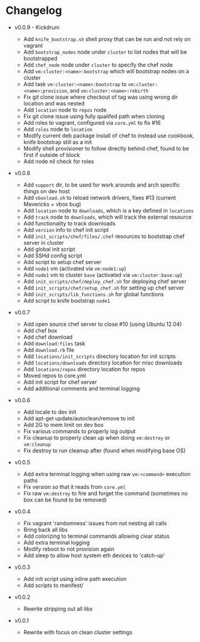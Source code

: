 # Changelog

* v0.0.9 - Kickdrum
  - Add `knife_bootstrap.sh` shell proxy that can be run and not rely on vagrant
  - Add `bootstrap_nodes` node under `cluster` to list nodes that will be bootstrapped
  - Add `chef_node` node under `cluster` to specify the chef node
  - Add `vm:cluster:<name>:bootstrap` which will bootstrap nodes on a cluster
  - Add task `vm:cluster:<name>:bootstrap` to `vm:cluster:<name>:provision`, and `vm:cluster:<name>:rebirth`
  - Fix git clone issue where checkout of tag was using wrong dir location and was nested
  - Add `location` node to `repos` node
  - Fix git clone issue using fully qualifed path when cloning
  - Add roles to vagrant, configured via `core.yml` to fix #16
  - Add `roles` node to `location`
  - Modify current deb package install of chef to instead use cookbook, knife bootstrap still as a init
  - Modify shell provisioner to follow directly behind chef, found to be first if outside of block
  - Add node nil check for roles

* v0.0.8
  - Add `support` dir, to be used for work arounds and arch specific things on dev host
  - Add `vboxload.sh` to reload network drivers, fixes #13 (current Mavericks + vbox bug)
  - Add `location` node to `downloads`, which is a key defined in `locations`
  - Add `track` node to `downloads`, which will track the external resource
  - Add functionality to track downloads
  - Add `version` info to chef init script
  - Add `init_scripts/chef/files/.chef` resources to bootstrap chef server in cluster
  - Add global init script
  - Add SSHd config script
  - Add script to setup chef server
  - Add `node1` vm (activated via `vm:node1:up`)
  - Add `node1` vm to cluster `base` (activated via `vm:cluster:base:up`)
  - Add `init_scripts/chef/deploy_chef.sh` for deploying chef server
  - Add `init_scripts/chef/setup_chef.sh` for setting up chef server
  - Add `init_scripts/lib_functions.sh` for global functions
  - Add script to knife bootstrap `node1`

* v0.0.7
  - Add open source chef server to close #10 (using Ubuntu 12.04)
  - Add chef box
  - Add chef download
  - Add `download:files` task
  - Add `download.rb` file
  - Add `locations/init_scripts` directory location for init scripts
  - Add `locations/downloads` directory location for misc downloads
  - Add `locations/repos` directory location for repos
  - Moved repos to core.yml
  - Add init script for chef server
  - Add additional comments and terminal logging

* v0.0.6
  - Add locale to dev init
  - Add apt-get update/autoclean/remove to init
  - Add 2G to mem limit on dev box
  - Fix various commands to properly log output
  - Fix cleanup to properly clean up when doing `vm:destroy` or `vm:cleanup`
  - Fix destroy to run cleanup after (found when modifying base OS)

* v0.0.5
  - Add extra terminal logging when using raw `vm:<command>` execution paths
  - Fix version so that it reads from `core.yml`
  - Fix raw `vm:destroy` to fire and forget the command (sometimes no box can be found to be removed)

* v0.0.4
  - Fix vagrant 'randomness' issues from not nesting all calls
  - Bring back all libs
  - Add colorizing to terminal commands allowing clear status
  - Add extra terminal logging
  - Modify reboot to not provision again
  - Add sleep to allow host system eth devices to 'catch-up'

* v0.0.3
  - Add init script using inline path execution
  - Add scripts to manifest/<box>

* v0.0.2
  - Rewrite stripping out all libs

* v0.0.1
  - Rewrite with focus on clean cluster settings
